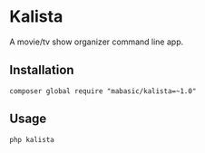 # Kalista

A movie/tv show organizer command line app.

## Installation

```
composer global require "mabasic/kalista=~1.0"
```

## Usage

```
php kalista
```
